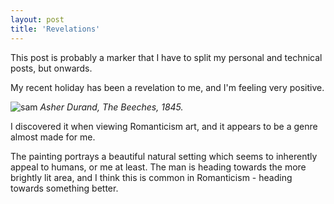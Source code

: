 ```yaml
---
layout: post
title: 'Revelations'
---
```


This post is probably a marker that I have to split my personal and technical posts, but onwards.

My recent holiday has been a revelation to me, and I'm feeling very positive.



![sam](/assets/7121210zoomed.jpeg)
*Asher Durand, The Beeches, 1845.*

I discovered it when viewing Romanticism art, and it appears to be a genre almost made for me.

The painting portrays a beautiful natural setting which seems to inherently appeal to humans, or me at least. The man is heading towards the more brightly lit area, and I think this is common in Romanticism - heading towards something better.